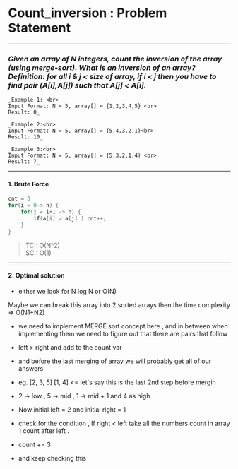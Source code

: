 # Count_inversion : Problem Statement

---

### _Given an array of N integers, count the inversion of the array (using merge-sort). What is an inversion of an array? Definition: for all i & j < size of array, if i < j then you have to find pair (A[i],A[j]) such that A[j] < A[i]._

```
_Example 1: <br>
Input Format: N = 5, array[] = {1,2,3,4,5} <br>
Result: 0_
```

```
_Example 2:<br>
Input Format: N = 5, array[] = {5,4,3,2,1}<br>
Result: 10_
```

```
_Example 3:<br>
Input Format: N = 5, array[] = {5,3,2,1,4} <br>
Result: 7_
```

---

#### 1. Brute Force

```cpp
cnt = 0
for(i = 0-> n) {
    for(j = i+1 -> n) {
        if(a[i] > a[j] ) cnt++;
    }
}
```

> TC : O(N^2) <br>
> SC : O(1)

---

#### 2. Optimal solution

- either we look for N log N or O(N)

Maybe we can break this array into 2 sorted arrays then the time complexity => O(N1+N2)

- we need to implement MERGE sort concept here , and in between when implementing them we need to figure out that there are pairs that follow
- left > right and add to the count var
- and before the last merging of array we will probably get all of our answers

- eg. [2, 3, 5] [1, 4] <= let's say this is the last 2nd step before mergin
- 2 -> low , 5 -> mid , 1 -> mid + 1 and 4 as high
- Now initial left = 2 and initial right = 1

- check for the condition , If right < left take all the numbers count in array 1 count after left .
- count += 3
- and keep checking this
